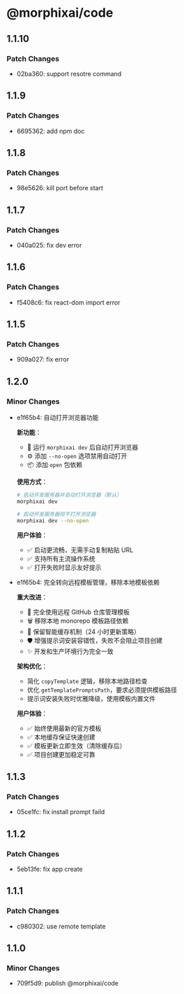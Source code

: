 # @morphixai/code

## 1.1.10

### Patch Changes

- 02ba360: support resotre command

## 1.1.9

### Patch Changes

- 6695362: add npm doc

## 1.1.8

### Patch Changes

- 98e5626: kill port before start

## 1.1.7

### Patch Changes

- 040a025: fix dev error

## 1.1.6

### Patch Changes

- f5408c6: fix react-dom import error

## 1.1.5

### Patch Changes

- 909a027: fix error

## 1.2.0

### Minor Changes

- e1f65b4: 自动打开浏览器功能

  **新功能**：

  - 🚀 运行 `morphixai dev` 后自动打开浏览器
  - ⚙️ 添加 `--no-open` 选项禁用自动打开
  - 📦 添加 `open` 包依赖

  **使用方式**：

  ```bash
  # 启动开发服务器并自动打开浏览器（默认）
  morphixai dev

  # 启动开发服务器但不打开浏览器
  morphixai dev --no-open
  ```

  **用户体验**：

  - ✅ 启动更流畅，无需手动复制粘贴 URL
  - ✅ 支持所有主流操作系统
  - ✅ 打开失败时显示友好提示

- e1f65b4: 完全转向远程模板管理，移除本地模板依赖

  **重大改进**：

  - 🔄 完全使用远程 GitHub 仓库管理模板
  - 🗑️ 移除本地 monorepo 模板路径依赖
  - 💾 保留智能缓存机制（24 小时更新策略）
  - 🛡️ 增强提示词安装容错性，失败不会阻止项目创建
  - ✨ 开发和生产环境行为完全一致

  **架构优化**：

  - 简化 `copyTemplate` 逻辑，移除本地路径检查
  - 优化 `getTemplatePromptsPath`，要求必须提供模板路径
  - 提示词安装失败时优雅降级，使用模板内置文件

  **用户体验**：

  - ✅ 始终使用最新的官方模板
  - ✅ 本地缓存保证快速创建
  - ✅ 模板更新立即生效（清除缓存后）
  - ✅ 项目创建更加稳定可靠

## 1.1.3

### Patch Changes

- 05ce1fc: fix install prompt faild

## 1.1.2

### Patch Changes

- 5eb13fe: fix app create

## 1.1.1

### Patch Changes

- c980302: use remote template

## 1.1.0

### Minor Changes

- 709f5d9: publish @morphixai/code
